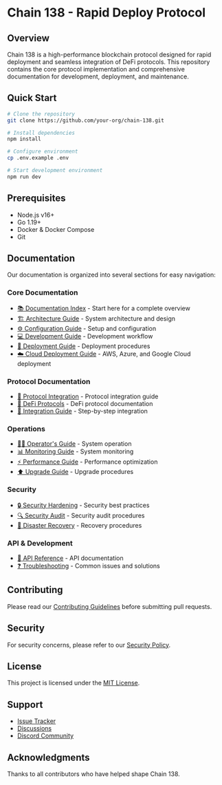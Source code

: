# Chain 138 - Rapid Deploy Protocol

## Overview
Chain 138 is a high-performance blockchain protocol designed for rapid deployment and seamless integration of DeFi protocols. This repository contains the core protocol implementation and comprehensive documentation for development, deployment, and maintenance.

## Quick Start
```bash
# Clone the repository
git clone https://github.com/your-org/chain-138.git

# Install dependencies
npm install

# Configure environment
cp .env.example .env

# Start development environment
npm run dev
```

## Prerequisites
- Node.js v16+
- Go 1.19+
- Docker & Docker Compose
- Git

## Documentation
Our documentation is organized into several sections for easy navigation:

### Core Documentation
- [📚 Documentation Index](docs/index.md) - Start here for a complete overview
- [🏗 Architecture Guide](docs/architecture/network-architecture.md) - System architecture and design
- [⚙️ Configuration Guide](docs/configuration.md) - Setup and configuration
- [💻 Development Guide](docs/development/development-guide.md) - Development workflow
- [🚀 Deployment Guide](docs/deployment/deployment-guides.md) - Deployment procedures
- [☁️ Cloud Deployment Guide](docs/deployment/cloud-deployment.md) - AWS, Azure, and Google Cloud deployment

### Protocol Documentation
- [🔌 Protocol Integration](docs/protocols/protocol-cookbook.md) - Protocol integration guide
- [💱 DeFi Protocols](docs/defi/protocols.md) - DeFi protocol documentation
- [🤝 Integration Guide](docs/defi/integration-guides.md) - Step-by-step integration

### Operations
- [👨‍💼 Operator's Guide](docs/operators/operators-guide.md) - System operation
- [📊 Monitoring Guide](docs/monitoring/monitoring-guide.md) - System monitoring
- [⚡ Performance Guide](docs/performance/performance-guide.md) - Performance optimization
- [⬆️ Upgrade Guide](docs/upgrade/upgrade-guide.md) - Upgrade procedures

### Security
- [🔒 Security Hardening](docs/security/security-hardening.md) - Security best practices
- [🔍 Security Audit](docs/security/security-audit-guide.md) - Security audit procedures
- [🔄 Disaster Recovery](docs/disaster-recovery/disaster-recovery-plan.md) - Recovery procedures

### API & Development
- [📖 API Reference](docs/api/api-reference.md) - API documentation
- [❓ Troubleshooting](docs/troubleshooting.md) - Common issues and solutions

## Contributing
Please read our [Contributing Guidelines](CONTRIBUTING.md) before submitting pull requests.

## Security
For security concerns, please refer to our [Security Policy](SECURITY.md).

## License
This project is licensed under the [MIT License](LICENSE).

## Support
- [Issue Tracker](https://github.com/your-org/chain-138/issues)
- [Discussions](https://github.com/your-org/chain-138/discussions)
- [Discord Community](https://discord.gg/chain138)

## Acknowledgments
Thanks to all contributors who have helped shape Chain 138.